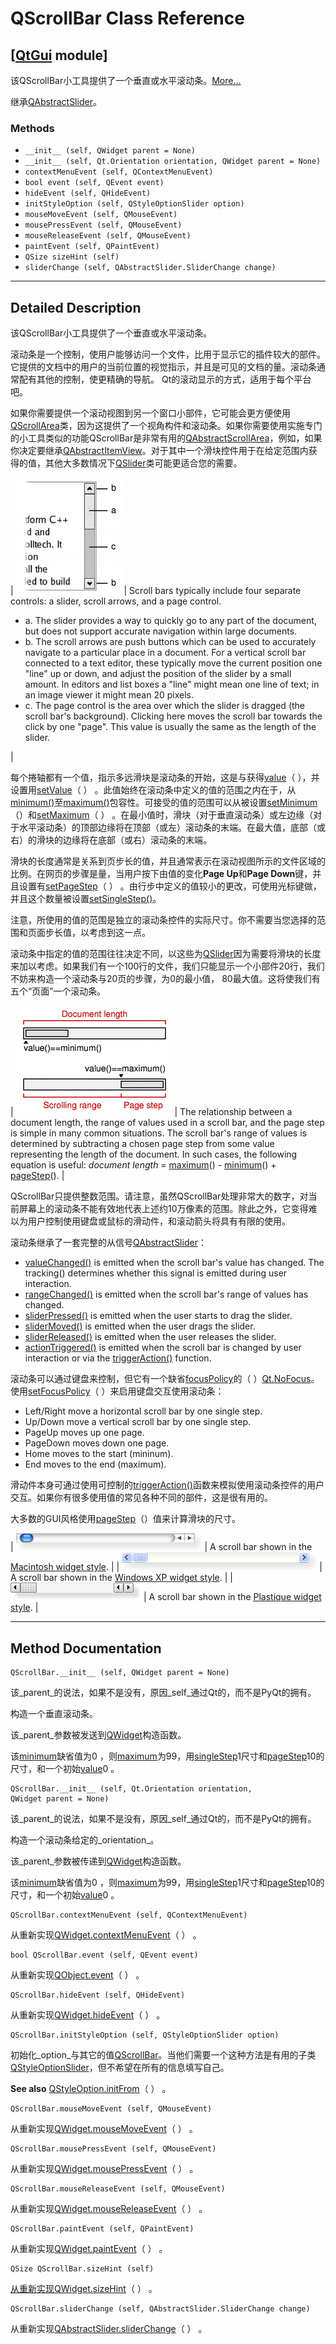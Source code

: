 # QScrollBar Class Reference

## [[QtGui](index.htm) module]

该QScrollBar小工具提供了一个垂直或水平滚动条。[More...](#details)

继承[QAbstractSlider](qabstractslider.html)。

### Methods

*   `__init__ (self, QWidget parent = None)`
*   `__init__ (self, Qt.Orientation orientation, QWidget parent = None)`
*   `contextMenuEvent (self, QContextMenuEvent)`
*   `bool event (self, QEvent event)`
*   `hideEvent (self, QHideEvent)`
*   `initStyleOption (self, QStyleOptionSlider option)`
*   `mouseMoveEvent (self, QMouseEvent)`
*   `mousePressEvent (self, QMouseEvent)`
*   `mouseReleaseEvent (self, QMouseEvent)`
*   `paintEvent (self, QPaintEvent)`
*   `QSize sizeHint (self)`
*   `sliderChange (self, QAbstractSlider.SliderChange change)`

* * *

## Detailed Description

该QScrollBar小工具提供了一个垂直或水平滚动条。

滚动条是一个控制，使用户能够访问一个文件，比用于显示它的插件较大的部件。它提供的文档中的用户的当前位置的视觉指示，并且是可见的文档的量。滚动条通常配有其他的控制，使更精确的导航。 Qt的滚动显示的方式，适用于每个平台吧。

如果你需要提供一个滚动视图到另一个窗口小部件，它可能会更方便使用[QScrollArea](qscrollarea.html)类，因为这提供了一个视角构件和滚动条。如果你需要使用实施专门的小工具类似的功能QScrollBar是非常有用的[QAbstractScrollArea](qabstractscrollarea.html)，例如，如果你决定要继承[QAbstractItemView](qabstractitemview.html)。对于其中一个滑块控件用于在给定范围内获得的值，其他大多数情况下[QSlider](qslider.html)类可能更适合您的需要。

| ![](../img/qscrollbar-picture.png) | Scroll bars typically include four separate controls: a slider, scroll arrows, and a page control.

*   a. The slider provides a way to quickly go to any part of the document, but does not support accurate navigation within large documents.
*   b. The scroll arrows are push buttons which can be used to accurately navigate to a particular place in a document. For a vertical scroll bar connected to a text editor, these typically move the current position one "line" up or down, and adjust the position of the slider by a small amount. In editors and list boxes a "line" might mean one line of text; in an image viewer it might mean 20 pixels.
*   c. The page control is the area over which the slider is dragged (the scroll bar's background). Clicking here moves the scroll bar towards the click by one "page". This value is usually the same as the length of the slider.

 |

每个捲轴都有一个值，指示多远滑块是滚动条的开始，这是与获得[value](qabstractslider.html#value-prop)（ ），并设置用[setValue](qabstractslider.html#value-prop)（ ） 。此值始终在滚动条中定义的值的范围之内在于，从[minimum()](qabstractslider.html#minimum-prop)至[maximum()](qabstractslider.html#minimum-prop)包容性。可接受的值的范围可以从被设置[setMinimum](qabstractslider.html#minimum-prop)（）和[setMaximum](qabstractslider.html#maximum-prop)（ ） 。在最小值时，滑块（对于垂直滚动条）或左边缘（对于水平滚动条）的顶部边缘将在顶部（或左）滚动条的末端。在最大值，底部（或右）的滑块的边缘将在底部（或右）滚动条的末端。

滑块的长度通常是关系到页步长的值，并且通常表示在滚动视图所示的文件区域的比例。在网页的步骤是量，当用户按下由值的变化**Page Up**和**Page Down**键，并且设置有[setPageStep](qabstractslider.html#pageStep-prop)（ ） 。由行步中定义的值较小的更改，可使用光标键做，并且这个数量被设置[setSingleStep()](qabstractslider.html#singleStep-prop)。

注意，所使用的值的范围是独立的滚动条控件的实际尺寸。你不需要当您选择的范围和页面步长值，以考虑到这一点。

滚动条中指定的值的范围往往决定不同，以这些为[QSlider](qslider.html)因为需要将滑块的长度来加以考虑。如果我们有一个100行的文件，我们只能显示一个小部件20行，我们不妨来构造一个滚动条与20页的步骤，为0的最小值， 80最大值。这将使我们有五个“页面”一个滚动条。

| ![](../img/qscrollbar-values.png) | The relationship between a document length, the range of values used in a scroll bar, and the page step is simple in many common situations. The scroll bar's range of values is determined by subtracting a chosen page step from some value representing the length of the document. In such cases, the following equation is useful: _document length_ = [maximum](qabstractslider.html#maximum-prop)() - [minimum](qabstractslider.html#minimum-prop)() + [pageStep](qabstractslider.html#pageStep-prop)(). |

QScrollBar只提供整数范围。请注意，虽然QScrollBar处理非常大的数字，对当前屏幕上的滚动条不能有效地代表上述约10万像素的范围。除此之外，它变得难以为用户控制使用键盘或鼠标的滑动件，和滚动箭头将具有有限的使用。

滚动条继承了一套完整的从信号[QAbstractSlider](qabstractslider.html)：

*   [valueChanged()](qabstractslider.html#valueChanged) is emitted when the scroll bar's value has changed. The tracking() determines whether this signal is emitted during user interaction.
*   [rangeChanged()](qabstractslider.html#rangeChanged) is emitted when the scroll bar's range of values has changed.
*   [sliderPressed()](qabstractslider.html#sliderPressed) is emitted when the user starts to drag the slider.
*   [sliderMoved()](qabstractslider.html#sliderMoved) is emitted when the user drags the slider.
*   [sliderReleased()](qabstractslider.html#sliderReleased) is emitted when the user releases the slider.
*   [actionTriggered()](qabstractslider.html#actionTriggered) is emitted when the scroll bar is changed by user interaction or via the [triggerAction()](qabstractslider.html#triggerAction) function.

滚动条可以通过键盘来控制，但它有一个缺省[focusPolicy](qwidget.html#focusPolicy-prop)的（ ）[Qt.NoFocus](qt.html#FocusPolicy-enum)。使用[setFocusPolicy](qwidget.html#focusPolicy-prop)（ ）来启用键盘交互使用滚动条：

*   Left/Right move a horizontal scroll bar by one single step.
*   Up/Down move a vertical scroll bar by one single step.
*   PageUp moves up one page.
*   PageDown moves down one page.
*   Home moves to the start (mininum).
*   End moves to the end (maximum).

滑动件本身可通过使用可控制的[triggerAction()](qabstractslider.html#triggerAction)函数来模拟使用滚动条控件的用户交互。如果你有很多使用值的常见各种不同的部件，这是很有用的。

大多数的GUI风格使用[pageStep](qabstractslider.html#pageStep-prop)（）值来计算滑块的尺寸。

| ![Screenshot of a Macintosh style scroll bar](../img/macintosh-horizontalscrollbar.png) | A scroll bar shown in the [Macintosh widget style](index.htm). |
| ![Screenshot of a Windows XP style scroll bar](../img/windowsxp-horizontalscrollbar.png) | A scroll bar shown in the [Windows XP widget style](index.htm). |
| ![Screenshot of a Plastique style scroll bar](../img/plastique-horizontalscrollbar.png) | A scroll bar shown in the [Plastique widget style](index.htm). |

* * *

## Method Documentation

```
QScrollBar.__init__ (self, QWidget parent = None)
```

该_parent_的说法，如果不是没有，原因_self_通过Qt的，而不是PyQt的拥有。

构造一个垂直滚动条。

该_parent_参数被发送到[QWidget](qwidget.html)构造函数。

该[minimum](qabstractslider.html#minimum-prop)缺省值为0 ，则[maximum](qabstractslider.html#maximum-prop)为99，用[singleStep](qabstractslider.html#singleStep-prop)1尺寸和[pageStep](qabstractslider.html#pageStep-prop)10的尺寸，和一个初始[value](qabstractslider.html#value-prop)0 。

```
QScrollBar.__init__ (self, Qt.Orientation orientation, QWidget parent = None)
```

该_parent_的说法，如果不是没有，原因_self_通过Qt的，而不是PyQt的拥有。

构造一个滚动条给定的_orientation_。

该_parent_参数被传递到[QWidget](qwidget.html)构造函数。

该[minimum](qabstractslider.html#minimum-prop)缺省值为0 ，则[maximum](qabstractslider.html#maximum-prop)为99，用[singleStep](qabstractslider.html#singleStep-prop)1尺寸和[pageStep](qabstractslider.html#pageStep-prop)10的尺寸，和一个初始[value](qabstractslider.html#value-prop)0 。

```
QScrollBar.contextMenuEvent (self, QContextMenuEvent)
```

从重新实现[QWidget.contextMenuEvent](qwidget.html#contextMenuEvent)（ ） 。

```
bool QScrollBar.event (self, QEvent event)
```

从重新实现[QObject.event](qobject.html#event)（ ） 。

```
QScrollBar.hideEvent (self, QHideEvent)
```

从重新实现[QWidget.hideEvent](qwidget.html#hideEvent)（ ） 。

```
QScrollBar.initStyleOption (self, QStyleOptionSlider option)
```

初始化_option_与其它的值[QScrollBar](qscrollbar.html)。当他们需要一个这种方法是有用的子类[QStyleOptionSlider](qstyleoptionslider.html)，但不希望在所有的信息填写自己。

**See also** [QStyleOption.initFrom](qstyleoption.html#initFrom)（ ） 。

```
QScrollBar.mouseMoveEvent (self, QMouseEvent)
```

从重新实现[QWidget.mouseMoveEvent](qwidget.html#mouseMoveEvent)（ ） 。

```
QScrollBar.mousePressEvent (self, QMouseEvent)
```

从重新实现[QWidget.mousePressEvent](qwidget.html#mousePressEvent)（ ） 。

```
QScrollBar.mouseReleaseEvent (self, QMouseEvent)
```

从重新实现[QWidget.mouseReleaseEvent](qwidget.html#mouseReleaseEvent)（ ） 。

```
QScrollBar.paintEvent (self, QPaintEvent)
```

从重新实现[QWidget.paintEvent](qwidget.html#paintEvent)（ ） 。

```
QSize QScrollBar.sizeHint (self)
```

[](qsize.html)

[从重新实现](qsize.html)[QWidget.sizeHint](qwidget.html#sizeHint-prop)（ ） 。

```
QScrollBar.sliderChange (self, QAbstractSlider.SliderChange change)
```

从重新实现[QAbstractSlider.sliderChange](qabstractslider.html#sliderChange)（ ） 。